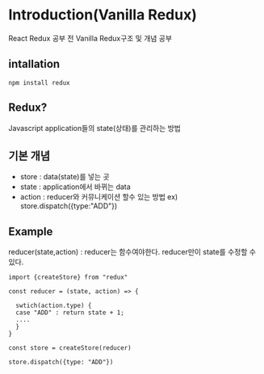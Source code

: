 # Introduction(Vanilla Redux)
  React Redux 공부 전 Vanilla Redux구조 및 개념 공부
  
## intallation
```
npm install redux
```

## Redux?
  Javascript application들의 state(상태)를 관리하는 방법
  
## 기본 개념
  - store   : data(state)를 넣는 곳
  - state   : application에서 바뀌는 data
  - action  : reducer와 커뮤니케이션 할수 있는 방법 ex) store.dispatch({type:"ADD"})

## Example
reducer(state,action) : reducer는 함수여야한다. reducer만이 state를 수정할 수 있다.

```
import {createStore} from "redux"

const reducer = (state, action) => {
  
  swtich(action.type) {
  case "ADD" : return state + 1;
  ....
  } 
}

const store = createStore(reducer)

store.dispatch({type: "ADD"})
```

